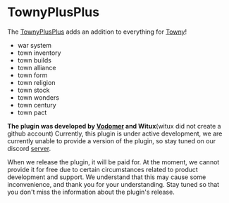 # TownyPlusPlus
The [TownyPlusPlus](https://github.com/ZombneYT/TownyPlusPlus) adds an addition to everything for [Towny](https://github.com/TownyAdvanced/Towny)!
- war system
- town inventory
- town builds
- town alliance
- town form
- town religion
- town stock
- town wonders
- town century
- town pact

**The plugin was developed by [Vodomer](https://github.com/ZombneYT) and Witux**(witux did not create a github account)
Currently, this plugin is under active development, we are currently unable to provide a version of the plugin, so stay tuned on our discord [server](https://discord.gg/polithill).

When we release the plugin, it will be paid for. At the moment, we cannot provide it for free due to certain circumstances related to product development and support. We understand that this may cause some inconvenience, and thank you for your understanding. Stay tuned so that you don't miss the information about the plugin's release.

